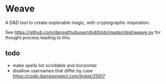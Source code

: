# Weave
A D&D tool to create explorable magic, with cryptographic inspiration.

See https://github.com/dansgithubuser/dnd/blob/master/dnd/weave.py for thought process leading to this.

## todo
- make spells list scrollable and horizontal
- disallow usernames that differ by case https://code.djangoproject.com/ticket/25617
